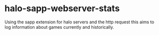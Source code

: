 # halo-sapp-webserver-stats
Using the sapp extension for halo servers and the http request this aims to log information about games currently and historically.
